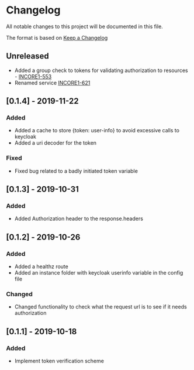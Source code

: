 # Changelog
All notable changes to this project will be documented in this file.

The format is based on [Keep a Changelog](http://keepachangelog.com/en/1.0.0/)

## Unreleased
- Added a group check to tokens for validating authorization to resources - [INCORE1-553](https://opensource.ncsa.illinois.edu/jira/browse/INCORE1-553)
- Renamed service [INCORE1-621](https://opensource.ncsa.illinois.edu/jira/browse/INCORE1-621)
## [0.1.4] - 2019-11-22
### Added
- Added a cache to store {token: user-info} to avoid excessive calls to keycloak
- Added a uri decoder for the token
### Fixed
- Fixed bug related to a badly initiated token variable


## [0.1.3] - 2019-10-31
### Added
- Added Authorization header to the response.headers

## [0.1.2] - 2019-10-26

### Added
- Added a healthz route
- Added an instance folder with keycloak userinfo variable in the config file
### Changed
- Changed functionality to check what the request url is to see if it needs authorization


## [0.1.1] - 2019-10-18

### Added

- Implement token verification scheme
